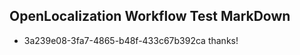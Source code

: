 ## OpenLocalization Workflow Test MarkDown
* 3a239e08-3fa7-4865-b48f-433c67b392ca thanks!

<!--HONumber=Aug16_HO3-->


